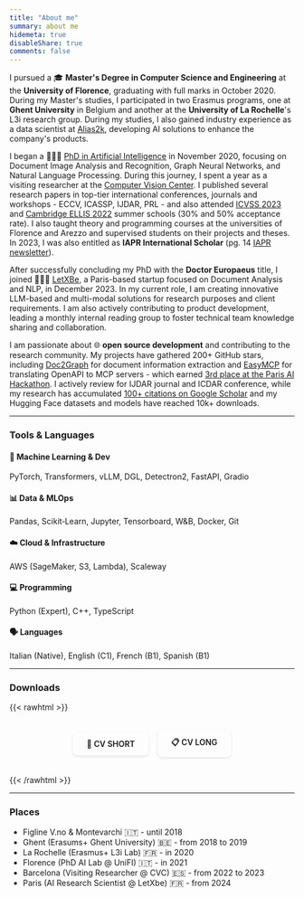 ```yaml
---
title: "About me"
summary: about me
hidemeta: true
disableShare: true
comments: false
---
```


I pursued a 🎓 **Master's Degree in Computer Science and Engineering** at the **University of Florence**, graduating with full marks in October 2020. During my Master's studies, I participated in two Erasmus programs, one at **Ghent University** in Belgium and another at the **University of La Rochelle**'s L3i research group. During my studies, I also gained industry experience as a data scientist at [Alias2k](https://alias2k.com/en/about-us/), developing AI solutions to enhance the company's products.

I began a 🧑🏻‍🏫 [PhD in Artificial Intelligence](https://smartcomputing.unifi.it) in November 2020, focusing on Document Image Analysis and Recognition, Graph Neural Networks, and Natural Language Processing. During this journey, I spent a year as a visiting researcher at the [Computer Vision Center](https://www.cvc.uab.es). I published several research papers in top-tier international conferences, journals and workshops - ECCV, ICASSP, IJDAR, PRL - and also attended [ICVSS 2023](https://iplab.dmi.unict.it/icvss2023/Home) and [Cambridge ELLIS 2022](https://www.ellis.eng.cam.ac.uk/summer-school-23/) summer schools (30% and 50% acceptance rate). I also taught theory and programming courses at the universities of Florence and Arezzo and supervised students on their projects and theses. In 2023, I was also entitled as **IAPR International Scholar** (pg. 14 [IAPR newsletter](https://iapr.org/docs/newsletters/2023-Vol-45-No-3.pdf)).

After successfully concluding my PhD with the **Doctor Europaeus** title, I joined 👨🏻‍💻 [LetXBe](https://www.letxbe.ai), a Paris-based startup focused on Document Analysis and NLP, in December 2023. In my current role, I am creating innovative LLM-based and multi-modal solutions for research purposes and client requirements. I am also actively contributing to product development, leading a monthly internal reading group to foster technical team knowledge sharing and collaboration.

I am passionate about 🌐 **open source development** and contributing to the research community. My projects have gathered 200+ GitHub stars, including [Doc2Graph](https://github.com/andreagemelli/doc2graph) for document information extraction and [EasyMCP](https://github.com/remorses/easymcp) for translating OpenAPI to MCP servers - which earned [3rd place at the Paris AI Hackathon](https://blog.techeurope.io/p/hackathon-paris-1). I actively review for IJDAR journal and ICDAR conference, while my research has accumulated [100+ citations on Google Scholar](http://tiny.cc/myscholar) and my Hugging Face datasets and models have reached 10k+ downloads.

---

### Tools & Languages

#### 🤖 Machine Learning & Dev
PyTorch, Transformers, vLLM, DGL, Detectron2, FastAPI, Gradio

#### 📊 Data & MLOps
Pandas, Scikit‑Learn, Jupyter, Tensorboard, W&B, Docker, Git

#### ☁️ Cloud & Infrastructure
AWS (SageMaker, S3, Lambda), Scaleway

#### 💻 Programming
Python (Expert), C++, TypeScript

#### 🗣️ Languages
Italian (Native), English (C1), French (B1), Spanish (B1)

---

### Downloads

{{< rawhtml >}}
<div style="display: flex; justify-content: center; align-items: center; gap: 1rem; margin: 2rem 0; width: 100%;">
    <a href="/cv.pdf" target="_blank" rel="noopener" title="CV Short" style="background: var(--primary); color: var(--theme); padding: 0.75rem 1.5rem; border-radius: 8px; text-decoration: none; font-weight: 600; transition: all 0.2s ease; box-shadow: 0 2px 4px rgba(0,0,0,0.1); display: inline-block;">
        📄 CV SHORT
    </a>
    <a href="/cv-long.pdf" target="_blank" rel="noopener" title="CV Long" style="background: var(--primary); color: var(--theme); padding: 0.75rem 1.5rem; border-radius: 8px; text-decoration: none; font-weight: 600; transition: all 0.2s ease; box-shadow: 0 2px 4px rgba(0,0,0,0.1); display: inline-block;">
        📋 CV LONG
    </a>
</div>
{{< /rawhtml >}}

---

### Places

- Figline V.no & Montevarchi 🇮🇹 - until 2018
- Ghent (Erasums+ Ghent University) 🇧🇪 - from 2018 to 2019
- La Rochelle (Erasmus+ L3i Lab) 🇫🇷 - in 2020
- Florence (PhD AI Lab @ UniFI) 🇮🇹 - in 2021
- Barcelona (Visiting Researcher @ CVC) 🇪🇸 - from 2022 to 2023
- Paris (AI Research Scientist @ LetXbe) 🇫🇷 - from 2024